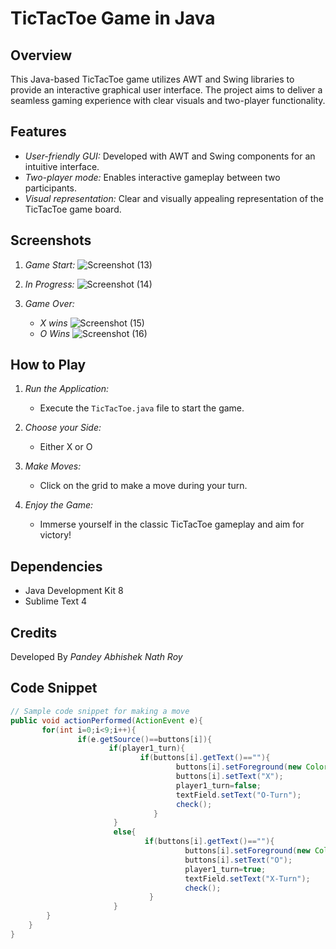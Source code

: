 # TicTacToe Game in Java

## Overview
This Java-based TicTacToe game utilizes AWT and Swing libraries to provide an interactive graphical user interface. The project aims to deliver a seamless gaming experience with clear visuals and two-player functionality.

## Features
- *User-friendly GUI:* Developed with AWT and Swing components for an intuitive interface.
- *Two-player mode:* Enables interactive gameplay between two participants.
- *Visual representation:* Clear and visually appealing representation of the TicTacToe game board.

## Screenshots
1. *Game Start:*
  ![Screenshot (13)](https://github.com/vjabhi000985/TicTacToeGame/assets/46738718/274ef0cb-c4e7-42b8-9532-229e70565d48)

3. *In Progress:*
  ![Screenshot (14)](https://github.com/vjabhi000985/TicTacToeGame/assets/46738718/9cc0a855-8342-40ca-bcf9-829a08207d8d)

4. *Game Over:*
   - *X wins* ![Screenshot (15)](https://github.com/vjabhi000985/TicTacToeGame/assets/46738718/9c5ee013-659a-4143-8052-f954078b2b40)
   - *O Wins* ![Screenshot (16)](https://github.com/vjabhi000985/TicTacToeGame/assets/46738718/ced2536f-376f-4424-933c-54f8f72b7c37)

## How to Play
1. *Run the Application:*
   - Execute the `TicTacToe.java` file to start the game.
   
2. *Choose your Side:*
   - Either X or O
   
3. *Make Moves:*
   - Click on the grid to make a move during your turn.
   
4. *Enjoy the Game:*
   - Immerse yourself in the classic TicTacToe gameplay and aim for victory!
  
## Dependencies
   - Java Development Kit 8
   - Sublime Text 4

## Credits
Developed By *Pandey Abhishek Nath Roy*

## Code Snippet
```java
// Sample code snippet for making a move
public void actionPerformed(ActionEvent e){
       for(int i=0;i<9;i++){
               if(e.getSource()==buttons[i]){
                      if(player1_turn){
                             if(buttons[i].getText()==""){
                                     buttons[i].setForeground(new Color(255,0,0));
                                     buttons[i].setText("X");
                                     player1_turn=false;
                                     textField.setText("O-Turn");
                                     check();
                                }
                       }
                       else{
                              if(buttons[i].getText()==""){
                                       buttons[i].setForeground(new Color(0,0,255));
                                       buttons[i].setText("O");
                                       player1_turn=true;
                                       textField.setText("X-Turn");
                                       check();
                               }
                       }
		}
	}
}
